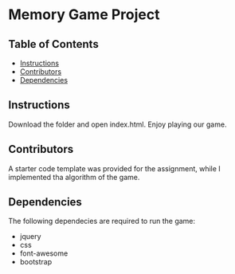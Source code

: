 # Memory Game Project

## Table of Contents

* [Instructions](#instructions)
* [Contributors](#Contributors)
* [Dependencies](#Dependencies)

## Instructions

Download the folder and open index.html. Enjoy playing our game.

## Contributors

A starter code template was provided for the assignment, while I implemented tha algorithm of the game.

## Dependencies
The following dependecies are required to run the game:
* jquery
* css
* font-awesome
* bootstrap
